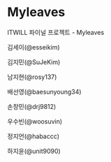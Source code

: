 # Myleaves
ITWILL 파이널 프로젝트 - Myleaves

김세이(@esseikim)

김지민(@SuJeKim)

남지현(@rosy137)

배선영(@baesunyoung34)

손창민(@drj9812)

우수빈(@woosuvin)

정지언(@habaccc)

하지윤(@unit9090)
